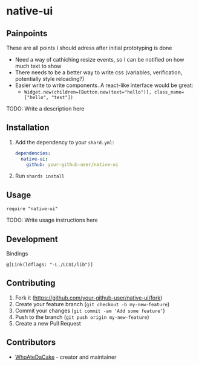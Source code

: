 # native-ui

## Painpoints

These are all points I should adress after initial prototyping is done
* Need a way of cathiching resize events, so I can be notified on how much text to show
* There needs to be a better way to write css (variables, verification, potentially style reloading?)
* Easier write to write components. A react-like interface would be great:
  * `Widget.new(children=[Button.new(text="hello")], class_name=["hello", "test"])`


TODO: Write a description here

## Installation

1. Add the dependency to your `shard.yml`:

   ```yaml
   dependencies:
     native-ui:
       github: your-github-user/native-ui
   ```

2. Run `shards install`

## Usage

```crystal
require "native-ui"
```

TODO: Write usage instructions here

## Development

Bindings
```
@[Link(ldflags: "-L./LCUI/lib")]
```

## Contributing

1. Fork it (<https://github.com/your-github-user/native-ui/fork>)
2. Create your feature branch (`git checkout -b my-new-feature`)
3. Commit your changes (`git commit -am 'Add some feature'`)
4. Push to the branch (`git push origin my-new-feature`)
5. Create a new Pull Request

## Contributors

- [WhoAteDaCake](https://github.com/your-github-user) - creator and maintainer
